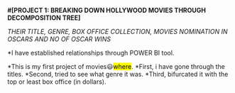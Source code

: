 **#[PROJECT 1: BREAKING DOWN HOLLYWOOD MOVIES THROUGH DECOMPOSITION TREE]**


*THEIR TITLE, GENRE, BOX OFFICE COLLECTION, MOVIES NOMINATION IN OSCARS AND NO OF OSCAR WINS*

*I have established relationships through POWER BI tool.


*This is my first project of movies😃<mark>where</mark>. 
*First, i have gone through the titles.
*Second, tried to see what genre it was.
*Third, bifurcated it with the top or least box office (in dollars).

